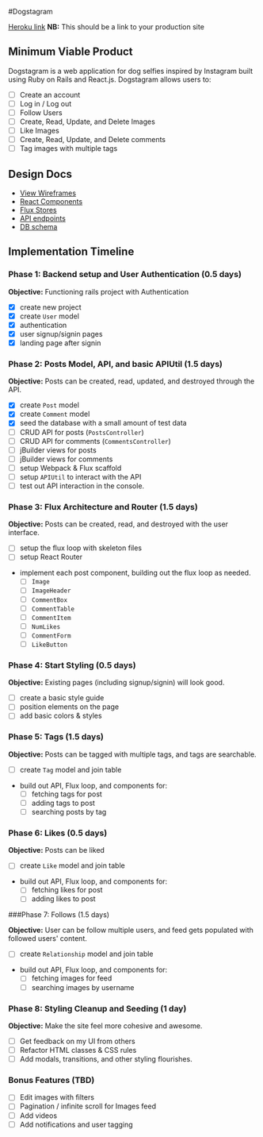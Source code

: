 #Dogstagram

[Heroku link][heroku] **NB:** This should be a link to your production site

[heroku]: http://www.herokuapp.com

## Minimum Viable Product

Dogstagram is a web application for dog selfies inspired by Instagram built
using Ruby on Rails and React.js. Dogstagram allows users to:

- [ ] Create an account
- [ ] Log in / Log out
- [ ] Follow Users
- [ ] Create, Read, Update, and Delete Images
- [ ] Like Images
- [ ] Create, Read, Update, and Delete comments
- [ ] Tag images with multiple tags

## Design Docs
* [View Wireframes][views]
* [React Components][components]
* [Flux Stores][stores]
* [API endpoints][api-endpoints]
* [DB schema][schema]

[views]: ./docs/views.md
[components]: ./docs/components.md
[stores]: ./docs/stores.md
[api-endpoints]: ./docs/api-endpoints.md
[schema]: ./docs/schema.md

## Implementation Timeline

### Phase 1: Backend setup and User Authentication (0.5 days)

**Objective:** Functioning rails project with Authentication

- [x] create new project
- [x] create `User` model
- [x] authentication
- [x] user signup/signin pages
- [x] landing page after signin

### Phase 2: Posts Model, API, and basic APIUtil (1.5 days)

**Objective:** Posts can be created, read, updated, and destroyed through
the API.

- [x] create `Post` model
- [x] create `Comment` model
- [x] seed the database with a small amount of test data
- [ ] CRUD API for posts (`PostsController`)
- [ ] CRUD API for comments (`CommentsController`)
- [ ] jBuilder views for posts
- [ ] jBuilder views for comments
- [ ] setup Webpack & Flux scaffold
- [ ] setup `APIUtil` to interact with the API
- [ ] test out API interaction in the console.

### Phase 3: Flux Architecture and Router (1.5 days)

**Objective:** Posts can be created, read, and destroyed with the
user interface.

- [ ] setup the flux loop with skeleton files
- [ ] setup React Router
- implement each post component, building out the flux loop as needed.
  - [ ] `Image`
  - [ ] `ImageHeader`
  - [ ] `CommentBox`
  - [ ] `CommentTable`
  - [ ] `CommentItem`
  - [ ] `NumLikes`
  - [ ] `CommentForm`
  - [ ] `LikeButton`

### Phase 4: Start Styling (0.5 days)

**Objective:** Existing pages (including signup/signin) will look good.

- [ ] create a basic style guide
- [ ] position elements on the page
- [ ] add basic colors & styles

### Phase 5: Tags (1.5 days)

**Objective:** Posts can be tagged with multiple tags, and tags are searchable.

- [ ] create `Tag` model and join table
- build out API, Flux loop, and components for:
  - [ ] fetching tags for post
  - [ ] adding tags to post
  - [ ] searching posts by tag

### Phase 6: Likes (0.5 days)

**Objective:** Posts can be liked

- [ ] create `Like` model and join table
- build out API, Flux loop, and components for:
  - [ ] fetching likes for post
  - [ ] adding likes to post

###Phase 7: Follows (1.5 days)

**Objective:** User can be follow multiple users, and feed gets populated with followed users' content.

- [ ] create `Relationship` model and join table
- build out API, Flux loop, and components for:
  - [ ] fetching images for feed
  - [ ] searching images by username

### Phase 8: Styling Cleanup and Seeding (1 day)

**Objective:** Make the site feel more cohesive and awesome.

- [ ] Get feedback on my UI from others
- [ ] Refactor HTML classes & CSS rules
- [ ] Add modals, transitions, and other styling flourishes.

### Bonus Features (TBD)
- [ ] Edit images with filters
- [ ] Pagination / infinite scroll for Images feed
- [ ] Add videos
- [ ] Add notifications and user tagging

[phase-one]: ./docs/phases/phase1.md
[phase-two]: ./docs/phases/phase2.md
[phase-three]: ./docs/phases/phase3.md
[phase-four]: ./docs/phases/phase4.md
[phase-five]: ./docs/phases/phase5.md
[phase-six]: ./docs/phases/phase6.md

